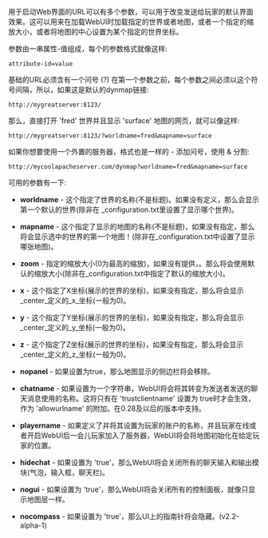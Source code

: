 用于启动Web界面的URL可以有多个参数，可以用于改变发送给玩家的默认界面效果。这可以用来在加载WebUI时加载指定的世界或者地图，或者一个指定的缩放大小，或者将地图的中心设置为某个指定的世界坐标。

参数由一串属性-值组成，每个的参数格式就像这样:

    attribute-id=value

基础的URL必须含有一个问号 (?) 在第一个参数之前，每个参数之间必须以这个符号间隔，所以，如果这是默认的dynmap链接:

    http://mygreatserver:8123/

那么，直接打开 'fred' 世界并且显示 'surface' 地图的网页，就可以像这样:

    http://mygreatserver:8123/?worldname=fred&mapname=surface

如果你想要使用一个外置的服务器，格式也是一样的 - 添加问号，使用 & 分割:

    http://mycoolapacheserver.com/dynmap?worldname=fred&mapname=surface

可用的参数有一下:

* **worldname** - 这个指定了世界的名称(不是标题)。如果没有定义，那么会显示第一个默认的世界(除非在 _configuration.txt里设置了显示哪个世界)。

* **mapname** - 这个指定了显示的地图的名称(不是标题)，如果没有指定，那么将会显示选中的世界的第一个地图！(除非在_configuration.txt中设置了显示哪张地图)。

* **zoom** - 指定的缩放大小(0为最高的缩放)，如果没有提供，。那么将会使用默认的缩放大小(除非在_configuration.txt中指定了默认的缩放大小)。

* **x** - 这个指定了X坐标(展示的世界的坐标)，如果没有指定，那么将会显示_center_定义的_x_坐标(一般为0)。

* **y** - 这个指定了Y坐标(展示的世界的坐标)，如果没有指定，那么将会显示_center_定义的_y_坐标(一般为0)。

* **z** - 这个指定了Z坐标(展示的世界的坐标)，如果没有指定，那么将会显示_center_定义的_z_坐标(一般为0)。

* **nopanel** - 如果设置为true，那么地图显示的侧边栏将会移除。

* **chatname** - 如果设置为一个字符串，WebUI将会将其转变为发送者发送的聊天消息使用的名称。这将只有在 'trustclientname' 设置为 true时才会生效，作为 'allowurlname' 的附加。在0.28及以后的版本中支持。

* **playername** - 如果定义了并将其设置为玩家的账户的名称，并且玩家在线或者开启WebUI后一会儿玩家加入了服务器，WebUI将会将地图初始化在给定玩家的位置。

* **hidechat** - 如果设置为 'true'，那么WebUI将会关闭所有的聊天输入和输出模块(气泡，输入框，聊天栏)。

* **nogui** - 如果设置为 'true'，那么WebUI将会关闭所有的控制面板，就像只显示地图层一样。

* **nocompass** - 如果设置为 'true'，那么UI上的指南针将会隐藏。(v2.2-alpha-1)
